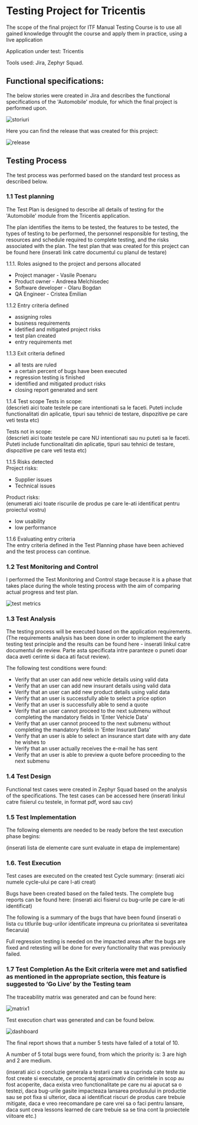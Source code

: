 # Testing Project for Tricentis
The scope of the final project for ITF Manual Testing Course is to use all gained knowledge throught the course and apply them in practice, using a live application

Application under test: Tricentis

Tools used: Jira, Zephyr Squad.

## Functional specifications:
The below stories were created in Jira and describes the functional specifications of the 'Automobile' module, for which the final project is performed upon.

![storiuri](https://github.com/emiliancristea11/Manual_Testing_Jira/assets/148649851/dba316de-80d2-4978-806f-ff53c90d1c01)

Here you can find the release that was created for this project:

![release](https://github.com/emiliancristea11/Manual_Testing_Jira/assets/148649851/71d6ceee-a16b-4fad-b613-a099fc05454e)

## Testing Process
The test process was performed based on the standard test process as described below.

### 1.1 Test planning <br>
The Test Plan is designed to describe all details of testing for the 'Automobile' module from the Tricentis application.

The plan identifies the items to be tested, the features to be tested, the types of testing to be performed, the personnel responsible for testing, the resources and schedule required to complete testing, and the risks associated with the plan. The test plan that was created for this project can be found here (inserati link catre documentul cu planul de testare)

1.1.1. Roles asigned to the project and persons allocated <br>

* Project manager - Vasile Poenaru <br>
* Product owner - Andreea Melchisedec <br>
* Software developer - Olaru Bogdan <br>
* QA Engineer - Cristea Emilian <br>

1.1.2 Entry criteria defined <br>
* assigning roles
* business requirements
* idetified and mitigated project risks
* test plan created
* entry requirements met
  
1.1.3 Exit criteria defined <br>
* all tests are ruled
* a certain percent of bugs have been executed
* regression testing is finished
* identified and mitigated product risks
* closing report generated and sent
  
1.1.4 Test scope
Tests in scope: <br>
(descrieti aici toate testele pe care intentionati sa le faceti. Puteti include functionalitati din aplicatie, tipuri sau tehnici de testare, dispozitive pe care veti testa etc)


Tests not in scope: <br>
(descrieti aici toate testele pe care NU intentionati sau nu puteti sa le faceti. Puteti include functionalitati din aplicatie, tipuri sau tehnici de testare, dispozitive pe care veti testa etc)

1.1.5 Risks detected <br>
Project risks: <br>
* Supplier issues
* Technical issues
  
Product risks: <br>
(enumerati aici toate riscurile de produs pe care le-ati identificat pentru proiectul vostru)
* low usability
* low performance
  
1.1.6 Evaluating entry criteria <br>
The entry criteria defined in the Test Planning phase have been achieved and the test process can continue.

### 1.2 Test Monitoring and Control
I performed the Test Monitoring and Control stage because it is a phase that takes place during the whole testing process with the aim of comparing actual progress and test plan.

![test metrics](https://github.com/emiliancristea11/Manual_Testing_Jira/assets/148649851/4fb0a15f-4be1-4da6-b367-b967bf54d583)

### 1.3 Test Analysis
The testing process will be executed based on the application requirements. (The requirements analysis has been done in order to implement the early testing test principle and the results can be found here - inserati linkul catre documentul de review. Parte asta specificata intre paranteze o puneti doar daca aveti cerinte si daca ati facut review).

The following test conditions were found: <br>
* Verify that an user can add new vehicle details using valid data
* Verify that an user can add new insurant details using valid data
* Verify that an user can add new product details using valid data
* Verify that an user is successfully able to select a price option
* Verify that an user is successfully able to send a quote
* Verify that an user cannot proceed to the next submenu without completing the mandatory fields in 'Enter Vehicle Data'
* Verify that an user cannot proceed to the next submenu without completing the mandatory fields in 'Enter Insurant Data'
* Verify that an user is able to select an insurance start date with any date he wishes to
* Verify that an user actually receives the e-mail he has sent
* Verify that an user is able to preview a quote before proceeding to the next submenu



### 1.4 Test Design
Functional test cases were created in Zephyr Squad based on the analysis of the specifications. The test cases can be accessed here (inserati linkul catre fisierul cu testele, in format pdf, word sau csv)

### 1.5 Test Implementation
The following elements are needed to be ready before the test execution phase begins:

(inserati lista de elemente care sunt evaluate in etapa de implementare)

### 1.6. Test Execution
Test cases are executed on the created test Cycle summary: (inserati aici numele cycle-ului pe care l-ati creat)

Bugs have been created based on the failed tests. The complete bug reports can be found here: (inserati aici fisierul cu bug-urile pe care le-ati identificat)

The following is a summary of the bugs that have been found (inserati o lista cu titlurile bug-urilor identificate impreuna cu prioritatea si severitatea fiecaruia)

Full regression testing is needed on the impacted areas after the bugs are fixed and retesting will be done for every functionality that was previously failed.

### 1.7 Test Completion As the Exit criteria were met and satisfied as mentioned in the appropriate section, this feature is suggested to ‘Go Live’ by the Testing team

The traceability matrix was generated and can be found here: 

![matrix1](https://github.com/emiliancristea11/Manual_Testing_Jira/assets/148649851/3e599ff0-8de3-4657-95ec-c9760e413b74)

Test execution chart was generated and can be found below.

![dashboard](https://github.com/emiliancristea11/Manual_Testing_Jira/assets/148649851/40a1e6d2-4377-414a-b797-eb8e94b77139)

The final report shows that a number 5 tests have failed of a total of 10.

A number of 5 total bugs were found, from which the priority is: 3 are high and 2 are medium.

(inserati aici o concluzie generala a testarii care sa cuprinda cate teste au fost create si executate, ce procentaj aproximativ din cerintele in scop au fost acoperite, daca exista vreo functionalitate pe care nu ai apucat sa o testezi, daca bug-urile gasite impacteaza lansarea produsului in productie sau se pot fixa si ulterior, daca ai identificat riscuri de produs care trebuie mitigate, daca e vreo reecomandare pe care vrei sa o faci pentru lansare, daca sunt ceva lessons learned de care trebuie sa se tina cont la proiectele viitoare etc.)
